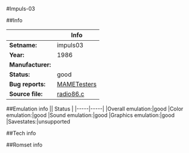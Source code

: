 #Impuls-03

##Info

||Info|
|-----|-----|
|**Setname:**|impuls03
|**Year:**|1986
|**Manufacturer:**|<unknown>
|**Status:**|good
|**Bug reports:**|[MAMETesters](http://mametesters.org/view_all_set.php?type=1&temporary=y&search=radio86.c)
|**Source file:**|[radio86.c](https://github.com/mamedev/mame/blob/master/src/mess/drivers/radio86.c)

##Emulation info
|| Status |
|-----|-----|
|Overall emulation:|good
|Color emulation:|good
|Sound emulation:|good
|Graphics emulation:|good
|Savestates:|unsupported

##Tech info

##Romset info

<!--- START OF EDITED COMMENT DO NOT TOUCH TEXT ABOVE-->
